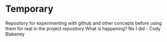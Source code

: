 # Temporary
Repository for experimenting with github and other concepts before using them for real in the project repository
What is happening?
No I did - Cody Blakeney


